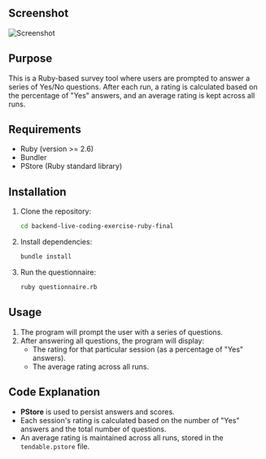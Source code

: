 ## Screenshot
![Screenshot](https://github.com/user-attachments/assets/485db16c-0856-402a-ac0b-9bc4980e9fac)

## Purpose

This is a Ruby-based survey tool where users are prompted to answer a series of Yes/No questions. After each run, a rating is calculated based on the percentage of "Yes" answers, and an average rating is kept across all runs.

## Requirements

- Ruby (version >= 2.6)
- Bundler
- PStore (Ruby standard library)

## Installation

1. Clone the repository:

    ```bash
    cd backend-live-coding-exercise-ruby-final
    ```

2. Install dependencies:

    ```bash
    bundle install
    ```

3. Run the questionnaire:

    ```bash
    ruby questionnaire.rb
    ```

## Usage

1. The program will prompt the user with a series of questions.
2. After answering all questions, the program will display:
    - The rating for that particular session (as a percentage of "Yes" answers).
    - The average rating across all runs.

## Code Explanation

- **PStore** is used to persist answers and scores.
- Each session's rating is calculated based on the number of "Yes" answers and the total number of questions.
- An average rating is maintained across all runs, stored in the `tendable.pstore` file.
